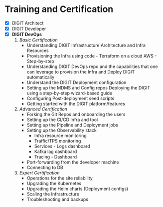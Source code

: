 # Training and Certification

* [x] DIGIT Architect
* [x] DIGIT Developer
* [x] **DIGIT DevOps**
  1. _Basic Certification_
     * Understanding DIGIT Infrastructure Architecture and Infra Resources
     * Provisioning the Infra using code - Terraform on a cloud AWS - Step-by-step
     * Understanding DIGIT DevOps repo and the capabilities that one can leverage to provision the Infra and Deploy DIGIT automatically
     * Understand the DIGIT Deployment configuration
     * Setting up the MDMS and Config repos Deploying the DIGIT using a step-by-step wizard-based guide
     * Configuring Post-deployment seed scripts
     * Getting started with the DIGIT platform/features
  2. _Advanced Certification_
     * Forking the Git Repos and onboarding the users&#x20;
     * Setting up the CI/CD Infra and tool&#x20;
     * Setting up the Pipeline and Deployment jobs&#x20;
     * Setting up the Observability stack&#x20;
       * Infra resource monitoring&#x20;
       * Traffic/TPS monitoring&#x20;
       * Services - Logs dashboard&#x20;
       * Kafka lag dashboard&#x20;
       * Tracing - Dashboard&#x20;
     * Port-forwarding from the developer machine&#x20;
     * Connecting to DB
  3. _Expert Certification_
     * Operations for the site reliability&#x20;
     * Upgrading the Kubernetes&#x20;
     * Upgrading the Helm charts (Deployment configs)&#x20;
     * Scaling the Infrastructure&#x20;
     * Troubleshooting and backups
